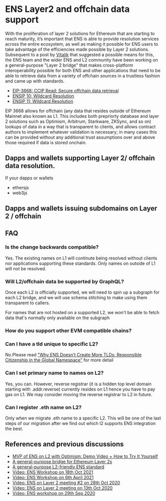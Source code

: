 # ENS Layer2 and offchain data support

With the proliferation of layer 2 solutions for Ethereum that are starting to reach maturity, it’s important that ENS is able to provide resolution services across the entire ecosystem, as well as making it possible for ENS users to take advantage of the efficiencies made possible by Layer 2 solutions. Subsequent to a post by [Vitalik](https://ethereum-magicians.org/t/a-general-purpose-l2-friendly-ens-standard/4591) that suggested a possible means for this, the ENS team and the wider ENS and L2 community have been working on a general-purpose "Layer 2 bridge" that makes cross-platform interoperability possible for both ENS and other applications that need to be able to retrieve data from a variety of offchain sources in a trustless fashion and came up with standards.

- [EIP-3668: CCIP Read: Secure offchain data retrieval](https://eips.ethereum.org/EIPS/eip-3668)
- [ENSIP 10: Wildcard Resolution](https://docs.ens.domains/ens-improvement-proposals/ensip-10-wildcard-resolution)
- [ENSIP 11: Wildcard Resolution](https://docs.ens.domains/ens-improvement-proposals/ensip-10-wildcard-resolution)

EIP 3668 allows for offchain (any data that resides outside of Ethereum Mainnet also known as L1. This includes both prepriorty database and layer 2 solutions such as Optimism, Arbitrum, Starkware, ZKSync, and so on) lookups of data in a way that is transparent to clients, and allows contract authors to implement whatever validation is necessary; in many cases this can be provided without any additional trust assumptions over and above those required if data is stored onchain.


## Dapps and wallets supporting Layer 2/ offchain data resolution.

If your dapps or wallets 

- ethersjs
- web3js

## Dapps and wallets issuing subdomains on Layer 2 / offchain


## FAQ

### Is the change backwards compatible?

Yes. The existing names on L1 will continute being resolved without clients nor applications supporting these standards. Only names on outside of L1 will not be resolved.

### Will L2/offchain data be supported by GraphQL?

Once each L2 is officially supported, we will need to spin up a subgraph for each L2 bridge, and we will use schema stitching to make using them transparent to callers.

For names that are not hosted on a supported L2, we won't be able to fetch data that's normally only available on the subgraph

### How do you support other EVM compatible chains?


### Can I have a tld unique to specific L2?

No.Please read ["Why ENS Doesn’t Create More TLDs: Responsible Citizenship in the Global Namespace"](https://medium.com/the-ethereum-name-service/why-ens-doesnt-create-more-tlds-responsible-citizenship-in-the-global-namespace-7e66658fe2b1) for more detail

### Can I set primary name to names on L2?

Yes, you can. However, reverse registrar (it is a hidden top level domain starting with .addr.reverse) currently resides on L1 hence you have to pay gas on L1. We may consider moving the reverse registrar to L2 in future.

### Can I register .eth name on L2?

Only when we migrate .eth name to a specific L2. This will be one of the last steps of our migration after we find out which l2 supports ENS integration the best.

## References and previous discussions

- [MVP of ENS on L2 with Optimism: Demo Video + How to Try It Yourself](https://medium.com/the-ethereum-name-service/mvp-of-ens-on-l2-with-optimism-demo-video-how-to-try-it-yourself-b44c390cbd67)
- [A general-purpose bridge for Ethereum Layer 2s](https://medium.com/the-ethereum-name-service/a-general-purpose-bridge-for-ethereum-layer-2s-e28810ec1d88)
- [A general-purpose L2-friendly ENS standard](https://ethereum-magicians.org/t/a-general-purpose-l2-friendly-ens-standard/4591)
- [Video: ENS Workshop on 18th Oct 2021 ](https://www.youtube.com/watch?v=L9N7U_bNmOU)
- [Video: ENS Workshop on 6th April 2021](https://www.youtube.com/watch?v=9DdL7AQgXTM)
- [Video: ENS on Layer 2 meeting #2 on 28th Oct 2020](https://www.youtube.com/watch?v=QwEiAedSNYI)
- [Video: ENS on Layer 2 meeting on 13th Oct 2020](https://www.youtube.com/watch?v=vloI0VT8DXE)
- [Video: ENS workshop on 29th Sep 2020](https://www.youtube.com/watch?v=65z_j4n8mTk&t=2s)

